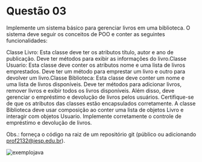 # Questão 03

Implemente um sistema básico para gerenciar livros em uma biblioteca. O sistema deve seguir os conceitos de POO e conter as seguintes funcionalidades:

Classe Livro: Esta classe deve ter os atributos título, autor e ano de publicação. Deve ter métodos para exibir as informações do livro.Classe Usuario: Esta classe deve conter os atributos nome e uma lista de livros emprestados. Deve ter um método para emprestar um livro e outro para devolver um livro.Classe Biblioteca: Esta classe deve conter um nome e uma lista de livros disponíveis. Deve ter métodos para adicionar livros, remover livros e exibir todos os livros disponíveis. Além disso, deve gerenciar o empréstimo e devolução de livros pelos usuários. Certifique-se de que os atributos das classes estão encapsulados corretamente. A classe Biblioteca deve usar composição ao conter uma lista de objetos Livro e interagir com objetos Usuario. Implemente corretamente o controle de empréstimo e devolução de livros.

Obs.: forneça o código na raiz de um repositório git (público ou adicionando prof2132@iesp.edu.br).

![exemplojava](https://github.com/user-attachments/assets/e1e72c5a-8193-422a-9082-81359cedec6c)
